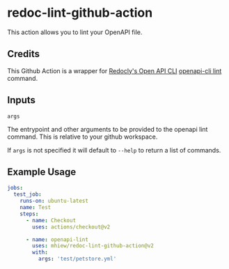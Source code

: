 # redoc-lint-github-action

This action allows you to lint your OpenAPI file. 

## Credits

This Github Action is a wrapper for [Redocly's Open API CLI](https://github.com/Redocly/openapi-cli)
[openapi-cli lint](https://redoc.ly/docs/cli/commands/#lint) command.

## Inputs
`args`

The entrypoint and other arguments to be provided to the openapi lint command.
This is relative to your github workspace.

If `args` is not specified it will default to `--help` to return a list of commands.

## Example Usage
```yaml
jobs:
  test_job:
    runs-on: ubuntu-latest
    name: Test
    steps:
      - name: Checkout
        uses: actions/checkout@v2

      - name: openapi-lint 
        uses: mhiew/redoc-lint-github-action@v2
        with:
          args: 'test/petstore.yml'
```
